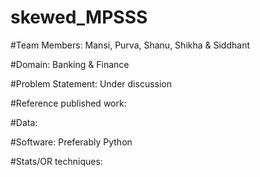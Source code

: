 # skewed_MPSSS
#Team Members: 
Mansi, Purva, Shanu, Shikha & Siddhant

#Domain: 
Banking & Finance

#Problem Statement:
Under discussion

#Reference published work:


#Data:

#Software: 
Preferably Python

#Stats/OR techniques:
